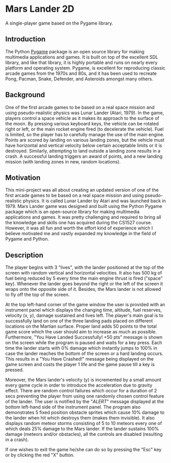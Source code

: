 # Mars Lander 2D 

A single-player game based on the Pygame library. 

## Introduction 
The Python [Pygame](https://www.pygame.org) package is an open source library for making multimedia applications and games. It is built on top of the excellent SDL library, and like that library, it is highly portable and runs on nearly every platform and operating system. Pygame, is excellent for reproducing classic arcade games from the 1970s and 80s, and it has been used to recreate Pong, Pacman, Snake, Defender, and Asteroids amongst many others.

## Background 
One of the first arcade games to be based on a real space mission and using pseudo-realistic physics was Lunar Lander (Atari, 1979). In the game, players control a space vehicle as it makes its approach to the surface of the moon. By pressing various keyboard keys, the vehicle can be rotated right or left, or the main rocket engine fired (to decelerate the vehicle). Fuel is limited, so the player has to carefully manage the use of the main engine. Points are scored by landing on various landing zones, but the vehicle must have horizontal and vertical velocity below certain acceptable limits or it is destroyed. Similarly, attempting to land outside a landing zone results in a crash. A successful landing triggers an award of points, and a new landing mission (with landing zones in new, random locations). 

## Motivation
This mini-project was all about creating an updated version of one of the first arcade games to be based on a real space mission and using pseudo-realistic physics. It is called Lunar Lander by Atari and was launched back in 1979. Mars Lander game was designed and built using the Python Pygame package which is an open-source library for making multimedia applications and games. It was pretty challenging and required to bring all the knowledge and skills one has acquired during the CS1527 course. However, it was all fun and worth the effort kind of experience which I believe motivated me and vastly expanded my knowledge in the field of Pygame and Python.

## Description 
The player begins with 3 "lives", with the lander positioned at the top of the screen with random vertical and horizontal velocities. It also has 500 kg of fuel being reduced by 5 every time the main engine thrust is fired ("space" key). Whenever the lander goes beyond the right or the left of the screen it wraps onto the opposite side of it. Besides, the Mars lander is not allowed to fly off the top of the screen.

At the top left-hand corner of the game window the user is provided with an instrument panel which displays the changing time, altitude, fuel reserves, velocity (x, y), damage sustained and lives left. The player's main goal is to successfully land on one of the three landing pads placed on different locations on the Martian surface. Proper land adds 50 points to the total game score which the user should aim to increase as much as possible. Furthermore, "You Have Landed Successfully! +50 pts" message is shown on the screen while the program is paused and waits for a key press. Each time the lander starts with 0% damage which instantly jumps to 100% in case the lander reaches the bottom of the screen or a hard landing occurs. This results in a "You Have Crashed!" message being displayed on the game screen and costs the player 1 life and the game pause till a key is pressed.

Moreover, the Mars lander's velocity (y) is incremented by a small amount every game cycle in order to introduce the acceleration due to gravity effect. There are random control failures which occur for a duration of 2 secs preventing the player from using one randomly chosen control feature of the lander. The user is notified by the "*ALERT*" message displayed at the bottom left-hand side of the instrument panel. The program also demonstrates 5 fixed position obstacle sprites which cause 10% damage to the lander when hit which destroys them (makes them invisible). It also displays random meteor storms consisting of 5 to 10 meteors every one of which deals 25% damage to the Mars lander. If the lander sustains 100% damage (meteors and/or obstacles), all the controls are disabled (resulting in a crash). 

If one wishes to exit the game he/she can do so by pressing the "Esc" key or by clicking the red "X" button.

